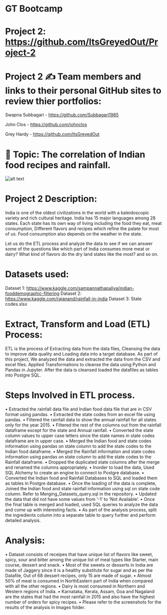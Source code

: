 # GT Bootcamp
# Project 2:  https://github.com/ItsGreyedOut/Project-2 

# Project 2 ✍️ Team members and links to their personal GitHub sites to review thier portfolios:
Swapna Subbagari -  https://github.com/Subbagari1985 

John Clos -  https://github.com/johnclos 

Grey Hardy -  https://github.com/ItsGreyedOut

# 🧐 Topic:  The correlation of Indian food recipes and rainfall.

![alt text](http://github.com/itsgreyedout/project-2/blob/master/images/indianfood2.png?raw=true)

# Project 2 Description: 

India is one of the oldest civilizations in the world with a kaleidoscopic variety and rich cultural heritage. India has 15 major languages among 28 states. Each state has its own way of living including the food they eat, meat consumption, Different flavors and recipes which refine the palate for most of us. Food consumption also depends on the weather in the state. 

Let us do the ETL process and analyze the data to see if we can answer some of the questions like which part of India consumes more meat or dairy? What kind of flavors do the dry land states like the most? and so on.

# Datasets used:
Dataset 1: https://www.kaggle.com/sampannathapaliya/indian-fooddemographic-filtering
Dataset 2: https://www.kaggle.com/rajanand/rainfall-in-india
Dataset 3: State codes.xlsx

# Extract, Transform and Load (ETL) Process:
ETL is the process of Extracting data from the data files, Cleansing the data to improve data quality and Loading data into a target database.
As part of this project, We analyzed the data and extracted the data from the CSV and excel files. Applied Transformations to cleanse the data using Python and Pandas in Jupyter. After the data is cleansed loaded the datafiles as tables into Postgre SQL.

# Steps Involved in ETL process.
•	Extracted the rainfall data file and Indian food data file that are in CSV format using pandas.
•	Extracted the state codes from an excel file using pandas.
•	Filtered the rainfall data to show the annual rainfall for all states only for the year 2015.
•	Filtered the rest of the columns out from the rainfall dataframe except for the state and Annual rainfall.
•	Converted the state column values to upper case letters since the state names in state codes dataframe are in upper case.
•	Merged the Indian food and state codes information using pandas on state column to add the state codes to the Indian food dataframe.
•	Merged the Rainfall information and state codes information using pandas on state column to add the state codes to the Rainfall dataframe.
•	Dropped the duplicated state columns after the merge and renamed the columns appropriately.
•	Inorder to load the data, Used SQL Alchemy to create an engine to connect to Postgre database.
•	Converted the Indian food and Rainfall Databases to SQL and loaded them as tables in Postgre database.
•	Once the loading of the data is complete, Joined the Indian food and state rainfall information using sql on state code column. Refer to Merging_Datasets_query.sql in the repository.
•	Updated the data that did not have some values from ‘-1’ to ‘Not Available’.
•	Once the final table is merged and loaded, used SQL queries to analyze the data and come up with interesting facts.
•	As part of the analysis process, split the ingredients column into a separate table to query further and perform detailed analysis.

# Analysis:
•	Dataset consists of receipes that have unique list of flavors like sweet, spicy, sour and bitter among the unique list of meal types like Starter, main course, dessert and snack.
•	Most of the sweets or desserts in India are made of Jaggery since it is a healthy substitute for sugar and as per the Datafile, Out of 68 dessert recipes, only 15 are made of sugar.
•	Almost 50% of meat is consumed in NorthEastern part of India when compared with all the other regions.
•	Dairy is most consumed in Northern and Western regions of India.
•	Karnataka, Kerala, Assam, Goa and Nagaland are the states that had the most rainfall in 2015 and also have the highest number of orders for spicy recipes.
•	Please refer to the screenshots for the results of the analysis in Images folder.






